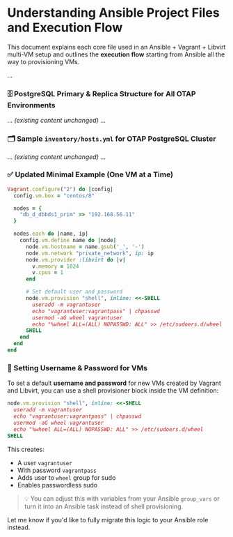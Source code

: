 # Understanding Ansible Project Files and Execution Flow

This document explains each core file used in an Ansible + Vagrant + Libvirt multi-VM setup and outlines the **execution flow** starting from Ansible all the way to provisioning VMs.

...

### 🗄️ PostgreSQL Primary & Replica Structure for All OTAP Environments

... *(existing content unchanged)* ...

### 🗂️ Sample `inventory/hosts.yml` for OTAP PostgreSQL Cluster

... *(existing content unchanged)* ...

### ✅ Updated Minimal Example (One VM at a Time)

```ruby
Vagrant.configure("2") do |config|
  config.vm.box = "centos/8"

  nodes = {
    "db_d_dbbds1_prim" => "192.168.56.11"
  }

  nodes.each do |name, ip|
    config.vm.define name do |node|
      node.vm.hostname = name.gsub('_', '-')
      node.vm.network "private_network", ip: ip
      node.vm.provider :libvirt do |v|
        v.memory = 1024
        v.cpus = 1
      end

      # Set default user and password
      node.vm.provision "shell", inline: <<-SHELL
        useradd -m vagrantuser
        echo "vagrantuser:vagrantpass" | chpasswd
        usermod -aG wheel vagrantuser
        echo "%wheel ALL=(ALL) NOPASSWD: ALL" >> /etc/sudoers.d/wheel
      SHELL
    end
  end
end
```

### 🔐 Setting Username & Password for VMs

To set a default **username and password** for new VMs created by Vagrant and Libvirt, you can use a shell provisioner block inside the VM definition:

```ruby
node.vm.provision "shell", inline: <<-SHELL
  useradd -m vagrantuser
  echo "vagrantuser:vagrantpass" | chpasswd
  usermod -aG wheel vagrantuser
  echo "%wheel ALL=(ALL) NOPASSWD: ALL" >> /etc/sudoers.d/wheel
SHELL
```

This creates:

* A user `vagrantuser`
* With password `vagrantpass`
* Adds user to `wheel` group for sudo
* Enables passwordless sudo

> 💡 You can adjust this with variables from your Ansible `group_vars` or turn it into an Ansible task instead of shell provisioning.

Let me know if you'd like to fully migrate this logic to your Ansible role instead.
